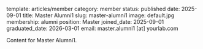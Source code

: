 template: articles/member
category: member
status: published
date: 2025-09-01
title: Master Alumni1
slug: master-alumni1
image: default.jpg
membership: alumni
position: Master
joined_date: 2025-09-01
graduated_date: 2026-03-01
email: master.alumni1 [at] yourlab.com

Content for Master Alumni1.
